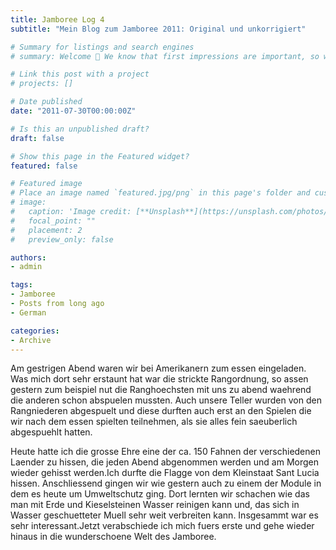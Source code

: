 ```yaml
---
title: Jamboree Log 4
subtitle: "Mein Blog zum Jamboree 2011: Original und unkorrigiert"

# Summary for listings and search engines
# summary: Welcome 👋 We know that first impressions are important, so we've populated your new site with some initial content to help you get familiar with everything in no time.

# Link this post with a project
# projects: []

# Date published
date: "2011-07-30T00:00:00Z"

# Is this an unpublished draft?
draft: false

# Show this page in the Featured widget?
featured: false

# Featured image
# Place an image named `featured.jpg/png` in this page's folder and customize its options here.
# image:
#   caption: 'Image credit: [**Unsplash**](https://unsplash.com/photos/CpkOjOcXdUY)'
#   focal_point: ""
#   placement: 2
#   preview_only: false

authors:
- admin

tags:
- Jamboree
- Posts from long ago
- German

categories:
- Archive
---
```


Am gestrigen Abend waren wir bei Amerikanern zum essen eingeladen. Was mich dort sehr erstaunt hat war die strickte Rangordnung, so assen gestern zum beispiel nut die Ranghoechsten mit uns zu abend waehrend die anderen schon abspuelen mussten. Auch unsere Teller wurden von den Rangniederen abgespuelt und diese durften auch erst an den Spielen die wir nach dem essen spielten teilnehmen, als sie alles fein saeuberlich abgespuehlt hatten.

Heute hatte ich die grosse Ehre eine der ca. 150 Fahnen der verschiedenen Laender zu hissen, die jeden Abend abgenommen werden und am Morgen wieder gehisst werden.Ich durfte die Flagge von dem Kleinstaat Sant Lucia hissen.
Anschliessend gingen wir wie gestern auch zu einem der Module in dem es heute um Umweltschutz ging. Dort lernten wir schachen wie das man mit Erde und Kieselsteinen Wasser reinigen kann und, das sich in Wasser geschuetteter Muell sehr weit verbreiten kann. Insgesammt war es sehr interessant.Jetzt verabschiede ich mich fuers erste und gehe wieder hinaus in die wunderschoene Welt des Jamboree.